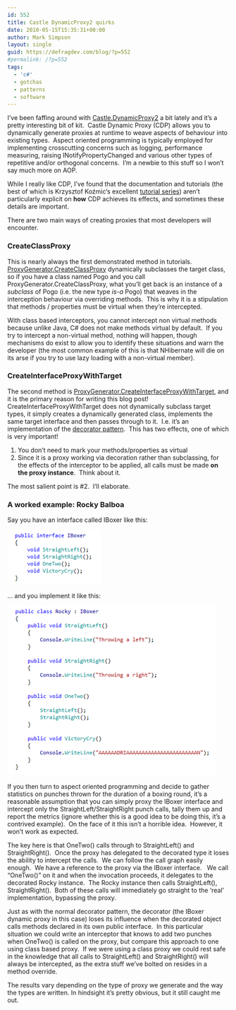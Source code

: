 ```yaml
---
id: 552
title: Castle DynamicProxy2 quirks
date: 2010-05-15T15:35:31+00:00
author: Mark Simpson
layout: single
guid: https://defragdev.com/blog/?p=552
#permalink: /?p=552
tags:
  - 'c#'
  - gotchas
  - patterns
  - software
---
```

I&#8217;ve been faffing around with [Castle.DynamicProxy2](http://www.castleproject.org/dynamicproxy/index.html) a bit lately and it&#8217;s a pretty interesting bit of kit.  Castle Dynamic Proxy (CDP) allows you to dynamically generate proxies at runtime to weave aspects of behaviour into existing types.  Aspect oriented programming is typically employed for implementing crosscutting concerns such as logging, performance measuring, raising INotifyPropertyChanged and various other types of repetitive and/or orthogonal concerns.  I&#8217;m a newbie to this stuff so I won&#8217;t say much more on AOP.

While I really like CDP, I&#8217;ve found that the documentation and tutorials (the best of which is <span>Krzysztof Koźmic</span>&#8216;s excellent [tutorial series](http://kozmic.pl/archive/2009/04/27/castle-dynamic-proxy-tutorial.aspx)) aren&#8217;t particularly explicit on **how** CDP achieves its effects, and sometimes these details are important.

There are two main ways of creating proxies that most developers will encounter.

### CreateClassProxy

This is nearly always the first demonstrated method in tutorials.  [ProxyGenerator.CreateClassProxy](http://api.castleproject.org/html/Overload_Castle_DynamicProxy_ProxyGenerator_CreateClassProxy.htm) dynamically subclasses the target class, so if you have a class named Pogo and you call ProxyGenerator.CreateClassProxy, what you&#8217;ll get back is an instance of a _subclass_ of Pogo (i.e. the new type _is-a_ Pogo) that weaves in the interception behaviour via overriding methods.  This is why it is a stipulation that methods / properties must be virtual when they&#8217;re intercepted.

With class based interceptors, you cannot intercept non virtual methods because unlike Java, C# does not make methods virtual by default.  If you try to intercept a non-virtual method, nothing will happen, though mechanisms do exist to allow you to identify these situations and warn the developer (the most common example of this is that NHibernate will die on its arse if you try to use lazy loading with a non-virtual member).

### CreateInterfaceProxyWithTarget

The second method is [ProxyGenerator.CreateInterfaceProxyWithTarget](http://api.castleproject.org/html/Overload_Castle_DynamicProxy_ProxyGenerator_CreateInterfaceProxyWithTarget.htm), and it is the primary reason for writing this blog post!  CreateInterfaceProxyWithTarget does not dynamically subclass target types, it simply creates a dynamically generated class, implements the same target interface and then passes through to it.  I.e. it&#8217;s an implementation of the [decorator pattern](http://en.wikipedia.org/wiki/Decorator_pattern).  This has two effects, one of which is very important!

  1. You don&#8217;t need to mark your methods/properties as virtual
  2. Since it is a proxy working via decoration rather than subclassing, for the effects of the interceptor to be applied, all calls must be made **on the proxy instance**.  Think about it.

The most salient point is #2.  I&#8217;ll elaborate.

### A worked example: Rocky Balboa

Say you have an interface called IBoxer like this:

<img class="alignnone" src="images/iboxer.png" alt="" width="213" height="124" /> 

&#8230; and you implement it like this:

<img class="alignnone" src="images/rocky.png" alt="" width="473" height="384" /> 

If you then turn to aspect oriented programming and decide to gather statistics on punches thrown for the duration of a boxing round, it&#8217;s a reasonable assumption that you can simply proxy the IBoxer interface and intercept only the StraightLeft/StraightRight punch calls, tally them up and report the metrics (ignore whether this is a good idea to be doing this, it&#8217;s a contrived example).  On the face of it this isn&#8217;t a horrible idea.  However, it won&#8217;t work as expected.

The key here is that OneTwo() calls through to StraightLeft() and StraightRight().  Once the proxy has delegated to the decorated type it loses the ability to intercept the calls.  We can follow the call graph easily enough.  We have a reference to the proxy via the IBoxer interface.   We call &#8220;OneTwo()&#8221; on it and when the invocation proceeds, it delegates to the decorated Rocky instance.  The Rocky instance then calls StraightLeft(), StraightRight().  Both of these calls will immediately go straight to the &#8216;real&#8217; implementation, bypassing the proxy.

Just as with the normal decorator pattern, the decorator (the IBoxer dynamic proxy in this case) loses its influence when the decorated object calls methods declared in its own public interface.  In this particular situation we could write an interceptor that knows to add two punches when OneTwo() is called on the proxy, but compare this approach to one using class based proxy.  If we were using a class proxy we could rest safe in the knowledge that all calls to StraightLeft() and StraightRight() will always be intercepted, as the extra stuff we&#8217;ve bolted on resides in a method override.

The results vary depending on the type of proxy we generate and the way the types are written. In hindsight it&#8217;s pretty obvious, but it still caught me out.